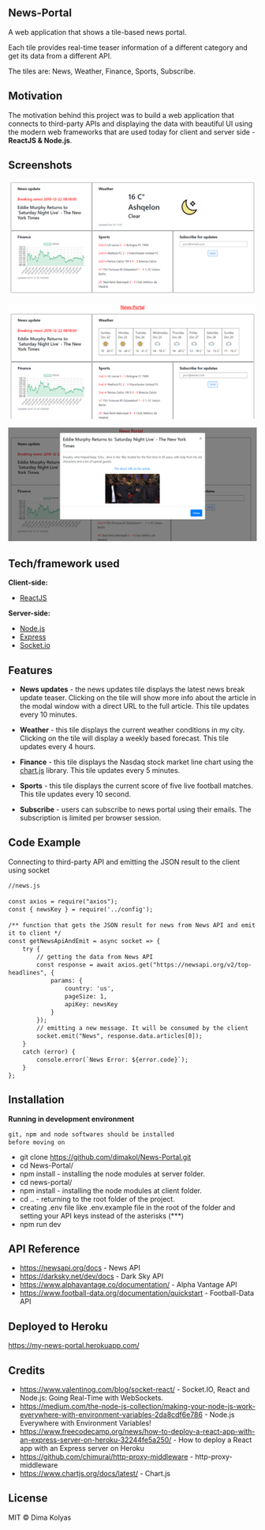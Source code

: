 ## News-Portal

A web application that shows a tile-based news portal.

Each tile provides real-time teaser information of a different category and get its data from a different API.

The tiles are: News, Weather, Finance, Sports, Subscribe.

## Motivation

The motivation behind this project was to build a web application that connects to third-party APIs and displaying the data with beautiful UI using the modern web frameworks that are used today for client and server side - **ReactJS & Node.js**.

## Screenshots

![image](screenshots/HomePage.png?raw=true "Home Page")

![image](screenshots/WeeklyWeather.png?raw=true "Weekly Weather")

![image](screenshots/NewsModal.png?raw=true "News Modal")

## Tech/framework used

**Client-side:**
-   [ReactJS](https://reactjs.org/)

**Server-side:**
-   [Node.js](https://nodejs.org/en/)
-   [Express](https://expressjs.com/)
-   [Socket.io](https://socket.io/)

## Features

- **News updates** - the news updates tile displays the latest news break update teaser. Clicking on the tile will show more info about the article in the modal window with a direct URL to the full article. This tile updates every 10 minutes.

- **Weather** - this tile displays the current weather conditions in my city. Clicking on the tile will display a weekly based forecast. This tile updates every 4 hours.

- **Finance** - this tile displays the Nasdaq stock market line chart using the [chart.js](https://www.chartjs.org/) library. This tile updates every 5 minutes.

- **Sports** - this tile displays the current score of five live football matches. This tile updates every 10 second.

- **Subscribe** - users can subscribe to news portal using their emails. The subscription is limited per browser session.

## Code Example

Connecting to third-party API and emitting the JSON result to the client using socket
```
//news.js

const axios = require("axios");
const { newsKey } = require('../config');

/** function that gets the JSON result for news from News API and emit it to client */
const getNewsApiAndEmit = async socket => {
    try {
        // getting the data from News API
        const response = await axios.get("https://newsapi.org/v2/top-headlines", {
            params: {
                country: 'us',
                pageSize: 1,
                apiKey: newsKey
            }
        });
        // emitting a new message. It will be consumed by the client
        socket.emit("News", response.data.articles[0]);
    } 
    catch (error) {
        console.error(`News Error: ${error.code}`);
    }
};
```

## Installation

**Running in development environment**

	git, npm and node softwares should be installed
	before moving on
	
 - git clone https://github.com/dimakol/News-Portal.git
 - cd News-Portal/
 - npm install - installing the node modules at server folder.
 - cd news-portal/
 - npm install - installing the node modules at client folder.
 - cd .. - returning to the root folder of the project.
- creating .env file like .env.example file in the root of the folder and setting your API keys instead of the asterisks (***)
- npm run dev

## API Reference

- https://newsapi.org/docs - News API
- https://darksky.net/dev/docs - Dark Sky API
- https://www.alphavantage.co/documentation/ - Alpha Vantage API
- https://www.football-data.org/documentation/quickstart - Football-Data API

## Deployed to Heroku

https://my-news-portal.herokuapp.com/

## Credits

- https://www.valentinog.com/blog/socket-react/ - Socket.IO, React and Node.js: Going Real-Time with WebSockets.
- https://medium.com/the-node-js-collection/making-your-node-js-work-everywhere-with-environment-variables-2da8cdf6e786 - Node.js Everywhere with Environment Variables!
- https://www.freecodecamp.org/news/how-to-deploy-a-react-app-with-an-express-server-on-heroku-32244fe5a250/ - How to deploy a React app with an Express server on Heroku
- https://github.com/chimurai/http-proxy-middleware - http-proxy-middleware
- https://www.chartjs.org/docs/latest/ - Chart.js

## License

MIT © Dima Kolyas

